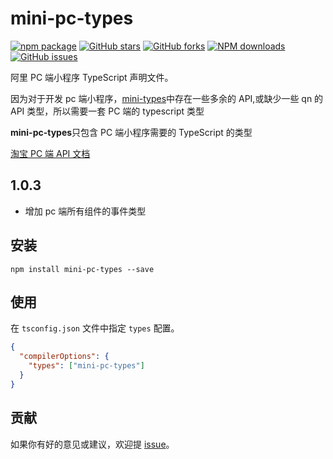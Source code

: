 # mini-pc-types

[![npm package](https://img.shields.io/npm/v/mini-pc-types.svg?style=flat-square)](https://www.npmjs.com/package/mini-pc-types)
[![GitHub stars](https://img.shields.io/github/stars/noshower/mini-pc-types.svg)](https://github.com/noshower/mini-pc-types/stargazers)
[![GitHub forks](https://img.shields.io/github/forks/noshower/mini-pc-types.svg)](https://github.com/noshower/mini-pc-types/network/members)
[![NPM downloads](https://img.shields.io/npm/dm/mini-pc-types.svg?style=flat-square)](https://www.npmjs.com/package/mini-pc-types)
[![GitHub issues](https://img.shields.io/github/issues/noshower/mini-pc-types.svg)](https://github.com/noshower/mini-pc-types/issues)

阿里 PC 端小程序 TypeScript 声明文件。

因为对于开发 pc 端小程序，[mini-types](https://github.com/ant-mini-program/mini-types)中存在一些多余的 API,或缺少一些 qn 的 API 类型，所以需要一套 PC 端的 typescript 类型

**mini-pc-types**只包含 PC 端小程序需要的 TypeScript 的类型

[淘宝 PC 端 API 文档](https://miniapp.open.taobao.com/docV3.htm?docId=117557&docType=1&source=search)

## 1.0.3

- 增加 pc 端所有组件的事件类型

## 安装

```
npm install mini-pc-types --save
```

## 使用

在 `tsconfig.json` 文件中指定 `types` 配置。

```json
{
  "compilerOptions": {
    "types": ["mini-pc-types"]
  }
}
```

## 贡献

如果你有好的意见或建议，欢迎提 [issue](https://github.com/noshower/mini-pc-types/issues)。
